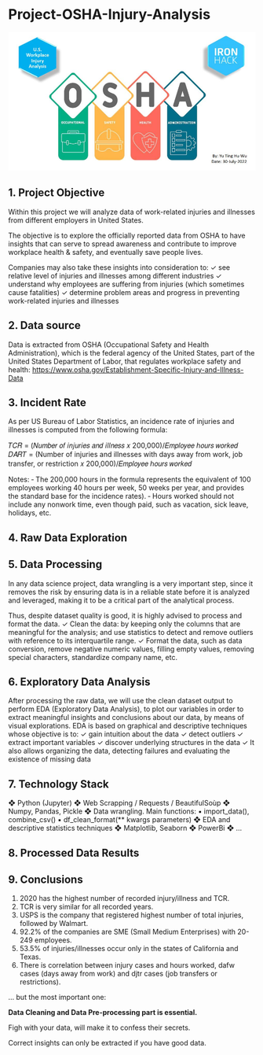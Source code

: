 # Project-OSHA-Injury-Analysis
![cover](cover.JPG)

## 1. Project Objective
Within this project we will analyze data of work-related injuries and illnesses from different employers in United States.

The objective is to explore the officially reported data from OSHA to have insights that can serve to spread awareness and contribute to improve workplace health & safety, and eventually save people lives.

Companies may also take these insights into consideration to:
✓ see relative level of injuries and illnesses among different industries
✓ understand why employees are suffering from injuries (which sometimes cause fatalities)
✓ determine problem areas and progress in preventing work-related injuries and illnesses

## 2. Data source
Data is extracted from OSHA (Occupational Safety and Health Administration), which is the federal agency of the United States, part of the United States Department of Labor, that regulates workplace safety and health:
https://www.osha.gov/Establishment-Specific-Injury-and-Illness-Data

## 3. Incident Rate
As per US Bureau of Labor Statistics, an incidence rate of injuries and illnesses is computed from the following formula:

𝑇𝐶𝑅 = (𝑁𝑢𝑚𝑏𝑒𝑟 𝑜𝑓 𝑖𝑛𝑗𝑢𝑟𝑖𝑒𝑠 𝑎𝑛𝑑 𝑖𝑙𝑙𝑛𝑒𝑠𝑠 𝑥 200,000)/𝐸𝑚𝑝𝑙𝑜𝑦𝑒𝑒 ℎ𝑜𝑢𝑟𝑠 𝑤𝑜𝑟𝑘𝑒𝑑
𝐷𝐴𝑅𝑇 = (Number of injuries and illnesses with days away from work, job transfer, or restriction 𝑥 200,000)/𝐸𝑚𝑝𝑙𝑜𝑦𝑒𝑒 ℎ𝑜𝑢𝑟𝑠 𝑤𝑜𝑟𝑘𝑒𝑑

Notes:
‐ The 200,000 hours in the formula represents the equivalent of 100 employees working 40 hours per week, 50 weeks
per year, and provides the standard base for the incidence rates).
‐ Hours worked should not include any nonwork time, even though paid, such as vacation, sick leave, holidays, etc.

## 4. Raw Data Exploration


## 5. Data Processing
In any data science project, data wrangling is a very important step, since it removes the risk by ensuring data is
in a reliable state before it is analyzed and leveraged, making it to be a critical part of the analytical process. 

Thus, despite dataset quality is good, it is highly advised to process and format the data.
✓ Clean the data: by keeping only the columns that are meaningful for the analysis; and use statistics to detect and remove outliers with reference to its interquartile range.
✓ Format the data, such as data conversion, remove negative numeric values, filling empty values, removing special characters, standardize company name, etc.

## 6. Exploratory Data Analysis
After processing the raw data, we will use the clean dataset output to perform EDA (Exploratory Data Analysis), to plot
our variables in order to extract meaningful insights and conclusions about our data, by means of visual explorations.
EDA is based on graphical and descriptive techniques whose objective is to:
✓ gain intuition about the data
✓ detect outliers
✓ extract important variables
✓ discover underlying structures in the data
✓ It also allows organizing the data, detecting failures and evaluating the existence of missing data

## 7. Technology Stack
❖ Python (Jupyter)
❖ Web Scrapping / Requests / BeautifulSoùp
❖ Numpy, Pandas, Pickle
❖ Data wrangling. Main functions:
    ▪ import_data(), combine_csv()
    ▪ df_clean_format(** kwargs parameters)
❖ EDA and descriptive statistics techniques
❖ Matplotlib, Seaborn
❖ PowerBi
❖ …

## 8. Processed Data Results


## 9. Conclusions
1. 2020 has the highest number of recorded injury/illness and TCR.
2. TCR is very similar for all recorded years.
3. USPS is the company that registered highest number of total injuries, followed by Walmart.
4. 92.2% of the companies are SME (Small Medium Enterprises) with 20-249 employees.
5. 53.5% of injuries/illnesses occur only in the states of California and Texas.
6. There is correlation between injury cases and hours worked, dafw cases (days away from work) and djtr cases (job transfers or restrictions).

… but the most important one:

**Data Cleaning and Data Pre-processing part is essential.**

Figh with your data, will make it to confess their secrets.

Correct insights can only be extracted if you have good data.
